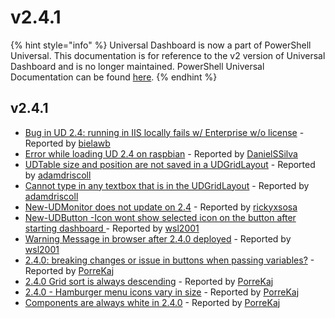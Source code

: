 # v2.4.1

{% hint style="info" %}
Universal Dashboard is now a part of PowerShell Universal. This documentation is for reference to the v2 version of Universal Dashboard and is no longer maintained. PowerShell Universal Documentation can be found [here](https://docs.ironmansoftware.com).
{% endhint %}

## v2.4.1

* [Bug in UD 2.4: running in IIS locally fails w/ Enterprise w/o license](https://github.com/ironmansoftware/universal-dashboard/issues/835) - Reported by [bielawb](https://github.com/bielawb)
* [Error while loading UD 2.4 on raspbian](https://github.com/ironmansoftware/universal-dashboard/issues/831) - Reported by [DanielSSilva](https://github.com/DanielSSilva)
* [UDTable size and position are not saved in a UDGridLayout](https://github.com/ironmansoftware/universal-dashboard/issues/823) - Reported by [adamdriscoll](https://github.com/adamdriscoll)
* [Cannot type in any textbox that is in the UDGridLayout](https://github.com/ironmansoftware/universal-dashboard/issues/822) - Reported by [adamdriscoll](https://github.com/adamdriscoll)
* [New-UDMonitor does not update on 2.4](https://github.com/ironmansoftware/universal-dashboard/issues/814) - Reported by [rickyxsosa](https://github.com/rickyxsosa)
* [New-UDButton -Icon wont show selected icon on the button after starting dashboard ](https://github.com/ironmansoftware/universal-dashboard/issues/812) - Reported by [wsl2001](https://github.com/wsl2001)
* [Warning Message in browser after 2.4.0 deployed](https://github.com/ironmansoftware/universal-dashboard/issues/811) - Reported by [wsl2001](https://github.com/wsl2001)
* [2.4.0: breaking changes or issue in buttons when passing variables?](https://github.com/ironmansoftware/universal-dashboard/issues/810) - Reported by [PorreKaj](https://github.com/PorreKaj)
* [2.4.0 Grid sort is always descending](https://github.com/ironmansoftware/universal-dashboard/issues/809) - Reported by [PorreKaj](https://github.com/PorreKaj)
* [2.4.0 - Hamburger menu icons vary in size](https://github.com/ironmansoftware/universal-dashboard/issues/808) - Reported by [PorreKaj](https://github.com/PorreKaj)
* [Components are always white in 2.4.0](https://github.com/ironmansoftware/universal-dashboard/issues/807) - Reported by [PorreKaj](https://github.com/PorreKaj)

